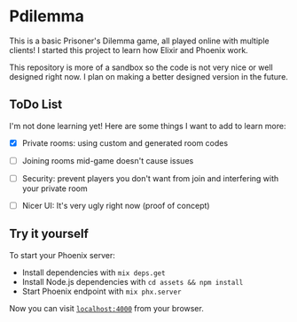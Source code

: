# Pdilemma

This is a basic Prisoner's Dilemma game, all played online with multiple clients! I started this project to learn how Elixir and Phoenix work.

This repository is more of a sandbox so the code is not very nice or well designed right now. I plan on making a better designed version in the future.

## ToDo List

I'm not done learning yet! Here are some things I want to add to learn more:

- [x] Private rooms: using custom and generated room codes

- [ ] Joining rooms mid-game doesn't cause issues

- [ ] Security: prevent players you don't want from 
join and interfering with your private room

- [ ] Nicer UI: It's very ugly right now (proof of concept)

## Try it yourself

To start your Phoenix server:

  * Install dependencies with `mix deps.get`
  * Install Node.js dependencies with `cd assets && npm install`
  * Start Phoenix endpoint with `mix phx.server`

Now you can visit [`localhost:4000`](http://localhost:4000) from your browser.
